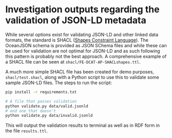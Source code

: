 # Investigation outputs regarding the validation of JSON-LD metadata


While several options exist for validating JSON-LD and other linked data formats, the standard is SHACL ([Shapes Constraint Language](https://www.w3.org/TR/shacl/)). The OceanJSON schema is provided as JSON SChema files and while these can be used for validation are not optimal for JSON-LD and as such following this pattern is probably not the best approach. A comprehensive example of a SHACL file can be seen at `shacl/FE-DCAT-AP-SHACLshapes.ttl`.

A much more simple SHACL file has been created for demo purposes, `shacl/test.shacl`, along with a Python script to use this to validate some sample JSON-LD files. The steps to run the script:

```bash
pip install -r requirements.txt

# A file that passes validation
python validate.py data/valid.jsonld
# and one that doesn't
python validate.py data/invalid.jsonld
```
This will output the validation results to terminal as well as in RDF form in the file `results.ttl`.
